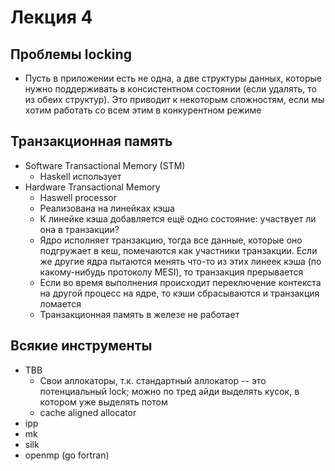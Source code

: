 # Лекция 4

## Проблемы locking

* Пусть в приложении есть не одна, а две структуры данных, которые нужно поддерживать в консистентном состоянии (если удалять, то из обеих структур). Это приводит к некоторым сложностям, если мы хотим работать со всем этим в конкурентном режиме

## Транзакционная память

* Software Transactional Memory (STM)
    - Haskell использует
* Hardware Transactional Memory
    - Haswell processor
    - Реализована на линейках кэша
    - К линейке кэша добавляется ещё одно состояние: участвует ли она в транзакции?
    - Ядро исполняет транзакцию, тогда все данные, которые оно подгружает в кеш, помечаются как участники транзакции. Если же другие ядра пытаются менять что-то из этих линеек кэша (по какому-нибудь протоколу MESI), то транзакция прерывается
    - Если во время выполнения происходит переключение контекста на другой процесс на ядре, то кэши сбрасываются и транзакция ломается
    - Транзакционная память в железе не работает


## Всякие инструменты

* TBB
    - Свои аллокаторы, т.к. стандартный аллокатор -- это потенциальный lock; можно по тред айди выделять кусок, в котором уже выделять потом
    - cache aligned allocator
* ipp
* mk
* silk
* openmp (go fortran)